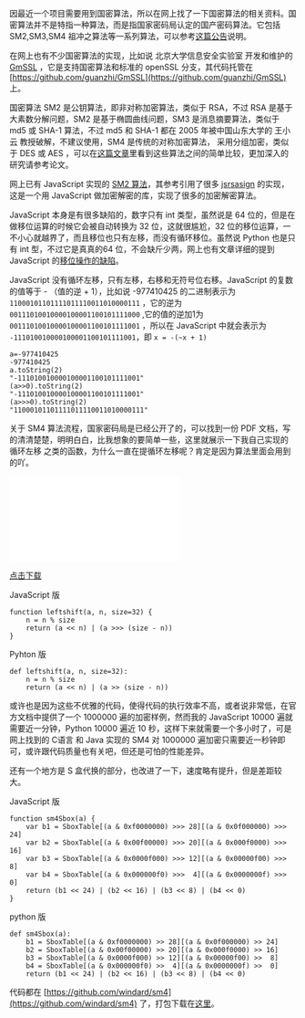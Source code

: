 
因最近一个项目需要用到国密算法，所以在网上找了一下国密算法的相关资料。国密算法并不是特指一种算法，而是指国家密码局认定的国产密码算法。它包括 SM2,SM3,SM4 祖冲之算法等一系列算法，可以参考[这篇公告](http://www.oscca.gov.cn/News/201204/News_1228.htm)说明。

在网上也有不少国密算法的实现，比如说 北京大学信息安全实验室 开发和维护的 [GmSSL](http://gmssl.org/) ，它是支持国密算法和标准的 openSSL 分支，其代码托管在 [https://github.com/guanzhi/GmSSL](https://github.com/guanzhi/GmSSL) 上。

国密算法 SM2 是公钥算法，即非对称加密算法，类似于 RSA，不过 RSA 是基于大素数分解问题，SM2 是基于椭圆曲线问题，SM3 是消息摘要算法，类似于 md5 或 SHA-1 算法，不过 md5 和 SHA-1 都在 2005 年被中国山东大学的 王小云 教授破解，不建议使用，SM4 是传统的对称加密算法， 采用分组加密，类似于 DES 或 AES ，可以在[这篇文章](http://www.wtoutiao.com/a/844743.html)里看到这些算法之间的简单比较，更加深入的研究请参考论文。

网上已有 JavaScript 实现的 [SM2 算法](http://www.jonllen.com/jonllen/js/178.aspx)，其参考引用了很多 [jsrsasign](http://kjur.github.io/jsrsasign/) 的实现，这是一个用 JavaScript 做加密解密的库，实现了很多的加密解密算法。

JavaScript 本身是有很多缺陷的，数字只有 int 类型，虽然说是 64 位的，但是在做移位运算的时候它会被自动转换为 32 位，这就很尴尬，32 位的移位运算，一不小心就越界了，而且移位也只有左移，而没有循环移位。虽然说 Python 也是只有 int 型，不过它是真真的64 位，不会缺斤少两，网上也有文章详细的提到 JavaScript 的[移位操作的缺陷](http://jerryzou.com/posts/do-you-really-want-use-bit-operators-in-JavaScript/)。

JavaScript 没有循环左移，只有左移，右移和无符号位右移。JavaScript 的复数的值等于 - （值的逆 + 1），比如说 -977410425 的二进制表示为 `11000101101111011110011010000111` ，它的逆为 `00111010010000100001100101111000` ,它的值的逆加1为 `00111010010000100001100101111001` ，所以在 JavaScript 中就会表示为 `-111010010000100001100101111001`，即 `x = -(~x + 1)`

```
a=-977410425
-977410425
a.toString(2)
"-111010010000100001100101111001"
(a>>0).toString(2)
"-111010010000100001100101111001"
(a>>>0).toString(2)
"11000101101111011110011010000111"
```

关于 SM4 算法流程，国家密码局是已经公开了的，可以找到一份 PDF 文档，写的清清楚楚，明明白白，比我想象的要简单一些，这里就展示一下我自己实现的 循环左移 之类的函数，为什么一直在提循环左移呢？肯定是因为算法里面会用到的吖。

<object data="/software/sm4.pdf" height="525" type="application/pdf" width="680" internalinstanceid="7">
	<embed src="/software/sm4.pdf"><br>
</object>


[点击下载](/software/sm4.pdf)


JavaScript 版

```
function leftshift(a, n, size=32) {
	n = n % size
	return (a << n) | (a >>> (size - n))
}
```

Pyhton 版

```
def leftshift(a, n, size=32):
	n = n % size
	return (a << n) | (a >> (size - n))
```

或许也是因为这些不优雅的代码，使得代码的执行效率不高，或者说非常低，在官方文档中提供了一个 1000000 遍的加密样例，然而我的 JavaScript 10000 遍就需要近一分钟，Python 10000 遍近 10 秒，这样下来就需要一个多小时了，可是网上找到的 C语言 和 Java 实现的 SM4 对 1000000 遍加密只需要近一秒钟即可，或许跟代码质量也有关吧，但还是可怕的性能差异。

还有一个地方是 S 盒代换的部分，也改进了一下，速度略有提升，但是差距较大。

JavaScript 版

```
function sm4Sbox(a) {
	var b1 = SboxTable[(a & 0xf0000000) >>> 28][(a & 0x0f000000) >>> 24]
	var b2 = SboxTable[(a & 0x00f00000) >>> 20][(a & 0x000f0000) >>> 16]
	var b3 = SboxTable[(a & 0x0000f000) >>> 12][(a & 0x00000f00) >>>  8]
	var b4 = SboxTable[(a & 0x000000f0) >>>  4][(a & 0x0000000f) >>>  0]
	return (b1 << 24) | (b2 << 16) | (b3 << 8) | (b4 << 0)
}
```

python 版

```
def sm4Sbox(a):
	b1 = SboxTable[(a & 0xf0000000) >> 28][(a & 0x0f000000) >> 24]
	b2 = SboxTable[(a & 0x00f00000) >> 20][(a & 0x000f0000) >> 16]
	b3 = SboxTable[(a & 0x0000f000) >> 12][(a & 0x00000f00) >>  8]
	b4 = SboxTable[(a & 0x000000f0) >>  4][(a & 0x0000000f) >>  0]
	return (b1 << 24) | (b2 << 16) | (b3 << 8) | (b4 << 0)

```

代码都在 [https://github.com/windard/sm4](https://github.com/windard/sm4) 了，打包下载在[这里](https://github.com/windard/sm4/archive/master.zip)。
